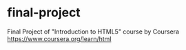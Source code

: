 # final-project
Final Project of "Introduction to HTML5" course by Coursera
https://www.coursera.org/learn/html
